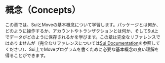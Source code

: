 # 概念（Concepts）

この章では、SuiとMoveの基本概念について学習します。パッケージとは何か、どのように操作するか、アカウントやトランザクションとは何か、そしてSui上でデータがどのように保存されるかを学びます。この章は完全なリファレンスではありませんが（完全なリファレンスについては[Sui Documentation](https://docs.sui.io)を参照してください）、Sui上でMoveプログラムを書くために必要な基本概念の良い理解を得ることができます。

